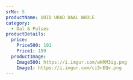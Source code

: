 ```yaml
---
srNo: 5
productName: UDID URAD DAAL WHOLE
category:
  - Dal & Pulses
productDetails:
  price:
    Price500: 101
    Price1: 199
  productImage:
    Image500: https://i.imgur.com/wNRM3ig.png
    Image1: https://i.imgur.com/ci5nEQv.png
---
```


